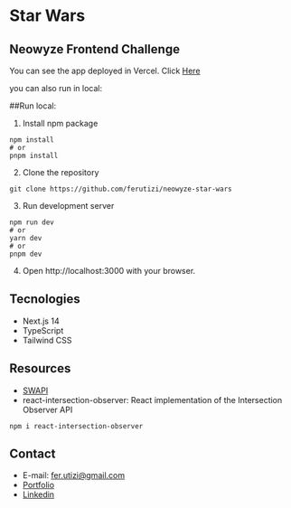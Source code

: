 # Star Wars
## Neowyze Frontend Challenge

You can see the app deployed in Vercel. Click [Here]()

you can also run in local:

##Run local:

1. Install npm package

```
npm install
# or
pnpm install
```

2. Clone the repository

```
git clone https://github.com/ferutizi/neowyze-star-wars
```

3. Run development server 

```
npm run dev
# or
yarn dev
# or
pnpm dev
```

4. Open http://localhost:3000 with your browser.

## Tecnologies

- Next.js 14
- TypeScript
- Tailwind CSS

## Resources

- [SWAPI](https://swapi.dev/)
- react-intersection-observer: React implementation of the Intersection Observer API
```
npm i react-intersection-observer
```

## Contact

- E-mail: fer.utizi@gmail.com
- [Portfolio](https://ferutizi.github.io/Portfolio/)
- [Linkedin](https://www.linkedin.com/in/fernando-utizi-2a72a3233/)